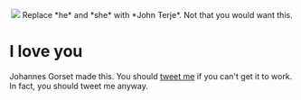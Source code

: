 <p align="center">
  <img src="https://raw.githubusercontent.com/jgorset/john-terjify/master/icon128.png">
  Replace *he* and *she* with *John Terje*. Not that you would want this.
</p>

# I love you

Johannes Gorset made this. You should [tweet me](http://twitter.com/jgorset>) if you can't get it
to work. In fact, you should tweet me anyway.
